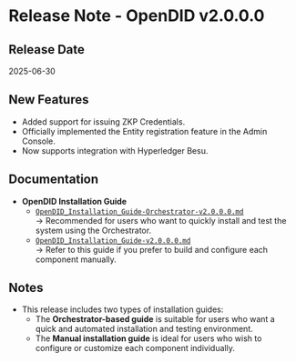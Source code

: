 # Release Note - OpenDID v2.0.0.0

## Release Date
2025-06-30

## New Features
- Added support for issuing ZKP Credentials.
- Officially implemented the Entity registration feature in the Admin Console.
- Now supports integration with Hyperledger Besu.

## Documentation
- **OpenDID Installation Guide**
  - [`OpenDID_Installation_Guide-Orchestrator-v2.0.0.0.md`](./OpenDID_Installation_Guide-Orchestrator-v2.0.0.0.md)  
    → Recommended for users who want to quickly install and test the system using the Orchestrator.
  - [`OpenDID_Installation_Guide-v2.0.0.0.md`](./OpenDID_Installation_Guide-v2.0.0.0.md)  
    → Refer to this guide if you prefer to build and configure each component manually.

## Notes
- This release includes two types of installation guides:
  - The **Orchestrator-based guide** is suitable for users who want a quick and automated installation and testing environment.
  - The **Manual installation guide** is ideal for users who wish to configure or customize each component individually.
